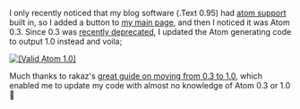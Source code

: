 I only recently noticed that my blog software (.Text 0.95) had [atom support](http://blogs.duncanmackenzie.net/duncanma/atom.aspx) built in, so I added a button to [my main page](http://blogs.duncanmackenzie.net/duncanma/), and then I noticed it was Atom 0.3. Since 0.3 was [recently deprecated](http://www.feedvalidator.org/news/archives/2005/09/15/atom_03_deprecated.html), I updated the Atom generating code to output 1.0 instead and voila;

[![[Valid Atom 1.0]](/images/valid-atom.png "Validate my Atom 1.0 feed")](http://www.feedvalidator.org/check.cgi?url=http://blogs.duncanmackenzie.net/duncanma/atom.aspx)

Much thanks to rakaz's [great guide on moving from 0.3 to 1.0](http://www.rakaz.nl/nucleus/item/103), which enabled me to update my code with almost no knowledge of Atom 0.3 or 1.0 🙂